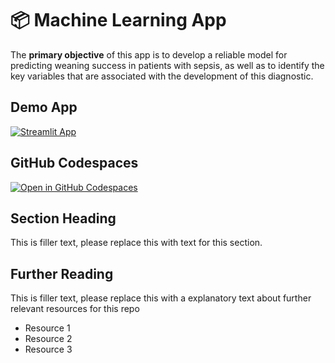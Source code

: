 # 📦 Machine Learning App 

The __primary objective__ of this app is to develop a reliable model for predicting weaning success in patients with sepsis, as well as to identify the key variables that are associated with the development of this diagnostic.

## Demo App

[![Streamlit App](https://static.streamlit.io/badges/streamlit_badge_black_white.svg)](https://MachineLearning.streamlit.app/)

## GitHub Codespaces

[![Open in GitHub Codespaces](https://github.com/codespaces/badge.svg)](https://codespaces.new/streamlit/app-starter-kit?quickstart=1)

## Section Heading

This is filler text, please replace this with text for this section.

## Further Reading

This is filler text, please replace this with a explanatory text about further relevant resources for this repo
- Resource 1
- Resource 2
- Resource 3
